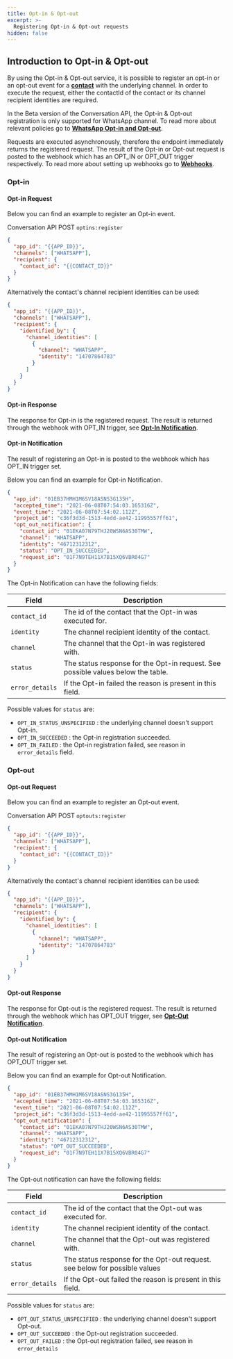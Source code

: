 ```yaml
---
title: Opt-in & Opt-out
excerpt: >-
  Registering Opt-in & Opt-out requests
hidden: false
---
```


## Introduction to Opt-in & Opt-out

By using the Opt-in & Opt-out service, it is possible to register an opt-in or an opt-out event for a [**contact**](doc:conversation-keyconcepts#contact) with the underlying channel. In order to execute the request, either the contactId of the contact or its channel recipient identities are required.

In the Beta version of the Conversation API, the Opt-in & Opt-out registration is only supported for WhatsApp channel. To read more about relevant policies go to [**WhatsApp Opt-in and Opt-out**](doc:whatsapp-opt-in-and-outs).

Requests are executed asynchronously, therefore the endpoint immediately returns the registered request. The result of the Opt-in or Opt-out request is posted to the webhook which has an OPT_IN or OPT_OUT trigger respectively. To read more about setting up webhooks go to [**Webhooks**](doc:conversation-keyconcepts#webhook).

### Opt-in

#### Opt-in Request

Below you can find an example to register an Opt-in event.

Conversation API POST `optins:register`

```json
{
  "app_id": "{{APP_ID}}",
  "channels": ["WHATSAPP"],
  "recipient": {
    "contact_id": "{{CONTACT_ID}}"
  }
}
```

Alternatively the contact's channel recipient identities can be used:

```json
{
  "app_id": "{{APP_ID}}",
  "channels": ["WHATSAPP"],
  "recipient": {
    "identified_by": {
      "channel_identities": [
        {
          "channel": "WHATSAPP",
          "identity": "14707864783"
        }
      ]
    }
  }
}
```

#### Opt-in Response

The response for Opt-in is the registered request. The result is returned through the webhook with OPT_IN trigger, see [**Opt-In Notification**](doc:conversation-optin#opt-in-notification).

#### Opt-in Notification

The result of registering an Opt-in is posted to the webhook which has OPT_IN trigger set.

Below you can find an example for Opt-in Notification.

```json
{
  "app_id": "01EB37HMH1M6SV18ASNS3G135H",
  "accepted_time": "2021-06-08T07:54:03.165316Z",
  "event_time": "2021-06-08T07:54:02.112Z",
  "project_id": "c36f3d3d-1513-4edd-ae42-11995557ff61",
  "opt_out_notification": {
    "contact_id": "01EKA07N79THJ20WSN6AS30TMW",
    "channel": "WHATSAPP",
    "identity": "46712312312",
    "status": "OPT_IN_SUCCEEDED",
    "request_id": "01F7N9TEH11X7B15XQ6VBR04G7"
  }
}
```

The Opt-in Notification can have the following fields:

| Field           | Description                                                                      |
| --------------- | -------------------------------------------------------------------------------- |
| `contact_id`    | The id of the contact that the Opt-in was executed for.                          |
| `identity`      | The channel recipient identity of the contact.                                   |
| `channel`       | The channel that the Opt-in was registered with.                                 |
| `status`        | The status response for the Opt-in request. See possible values below the table. |
| `error_details` | If the Opt-in failed the reason is present in this field.                        |

Possible values for `status` are:

- `OPT_IN_STATUS_UNSPECIFIED` : the underlying channel doesn't support Opt-in.
- `OPT_IN_SUCCEEDED` : the Opt-in registration succeeded.
- `OPT_IN_FAILED` : the Opt-in registration failed, see reason in `error_details` field.

### Opt-out

#### Opt-out Request

Below you can find an example to register an Opt-out event.

Conversation API POST `optouts:register`

```json
{
  "app_id": "{{APP_ID}}",
  "channels": ["WHATSAPP"],
  "recipient": {
    "contact_id": "{{CONTACT_ID}}"
  }
}
```

Alternatively the contact's channel recipient identities can be used:

```json
{
  "app_id": "{{APP_ID}}",
  "channels": ["WHATSAPP"],
  "recipient": {
    "identified_by": {
      "channel_identities": [
        {
          "channel": "WHATSAPP",
          "identity": "14707864783"
        }
      ]
    }
  }
}
```

#### Opt-out Response

The response for Opt-out is the registered request. The result is returned through the webhook which has OPT_OUT trigger, see [**Opt-Out Notification**](doc:conversation-optin#opt-out-notification).

#### Opt-out Notification

The result of registering an Opt-out is posted to the webhook which has OPT_OUT trigger set.

Below you can find an example for Opt-out Notification.

```json
{
  "app_id": "01EB37HMH1M6SV18ASNS3G135H",
  "accepted_time": "2021-06-08T07:54:03.165316Z",
  "event_time": "2021-06-08T07:54:02.112Z",
  "project_id": "c36f3d3d-1513-4edd-ae42-11995557ff61",
  "opt_out_notification": {
    "contact_id": "01EKA07N79THJ20WSN6AS30TMW",
    "channel": "WHATSAPP",
    "identity": "46712312312",
    "status": "OPT_OUT_SUCCEEDED",
    "request_id": "01F7N9TEH11X7B15XQ6VBR04G7"
  }
}
```

The Opt-out notification can have the following fields:

| Field           | Description                                                                |
| --------------- | -------------------------------------------------------------------------- |
| `contact_id`    | The id of the contact that the Opt-out was executed for.                   |
| `identity`      | The channel recipient identity of the contact.                             |
| `channel`       | The channel that the Opt-out was registered with.                          |
| `status`        | The status response for the Opt-out request. see below for possible values |
| `error_details` | If the Opt-out failed the reason is present in this field.                 |

Possible values for `status` are:

- `OPT_OUT_STATUS_UNSPECIFIED` : the underlying channel doesn't support Opt-out.
- `OPT_OUT_SUCCEEDED` : the Opt-out registration succeeded.
- `OPT_OUT_FAILED` : the Opt-out registration failed, see reason in `error_details`
